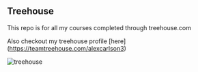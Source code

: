 ## Treehouse

This repo is for all my courses completed through treehouse.com


Also checkout my treehouse profile [here] (https://teamtreehouse.com/alexcarlson3)

![treehouse](https://cloud.githubusercontent.com/assets/18290034/14362011/37a05116-fcc3-11e5-8f95-de9642505b37.jpg)
